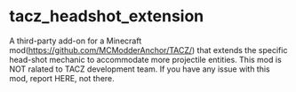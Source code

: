# tacz_headshot_extension
A third-party add-on for a Minecraft mod(https://github.com/MCModderAnchor/TACZ/) that extends the specific head-shot mechanic to accommodate more projectile entities.
This mod is NOT ralated to TACZ development team. If you have any issue with this mod, report HERE, not there.
